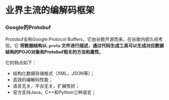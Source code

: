 业界主流的编解码框架
===========================================================
### Google的Protobuf
Protobuf全称Google Protocol Buffers，它由谷歌开源而来，在谷歌内部久经考验。它 **将数据结构以`.proto`
文件进行描述，通过代码生成工具可以生成对应数据结构的POJO对象和Protobuf相关的方法和属性**。

它的特点如下：
+ 结构化数据存储格式（XML，JSON等）；
+ 高效的编解码性能；
+ 语言无关，平台无关，扩展性好；
+ 官方支持Java，C++和Python三种语言；
